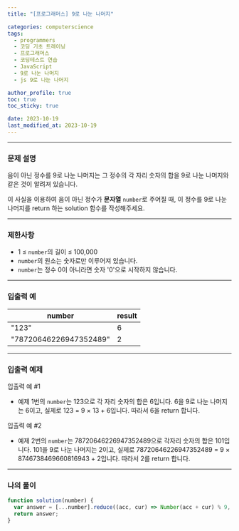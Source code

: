 ```yaml
---
title: "[프로그래머스] 9로 나눈 나머지"

categories: computerscience
tags:
  - programmers
  - 코딩 기초 트레이닝
  - 프로그래머스
  - 코딩테스트 연습
  - JavaScript
  - 9로 나눈 나머지
  - js 9로 나눈 나머지

author_profile: true
toc: true
toc_sticky: true

date: 2023-10-19
last_modified_at: 2023-10-19
---
```


---

### 문제 설명

음이 아닌 정수를 9로 나눈 나머지는 그 정수의 각 자리 숫자의 합을 9로 나눈 나머지와 같은 것이 알려져 있습니다.

이 사실을 이용하여 음이 아닌 정수가 **문자열** `number`로 주어질 때, 이 정수를 9로 나눈 나머지를 return 하는 solution 함수를 작성해주세요.

---

### 제한사항

- 1 ≤ `number`의 길이 ≤ 100,000
- `number`의 원소는 숫자로만 이루어져 있습니다.
- `number`는 정수 0이 아니라면 숫자 '0'으로 시작하지 않습니다.

---

### 입출력 예

| number                 | result |
| ---------------------- | ------ |
| "123"                  | 6      |
| "78720646226947352489" | 2      |

---

### 입출력 예제

입출력 예 #1

- 예제 1번의 `number`는 123으로 각 자리 숫자의 합은 6입니다. 6을 9로 나눈 나머지는 6이고, 실제로 123 = 9 × 13 + 6입니다. 따라서 6을 return 합니다.

입출력 예 #2

- 예제 2번의 `number`는 78720646226947352489으로 각자리 숫자의 합은 101입니다. 101을 9로 나눈 나머지는 2이고, 실제로 78720646226947352489 = 9 × 8746738469660816943 + 2입니다. 따라서 2를 return 합니다.

---

### 나의 풀이

```jsx
function solution(number) {
  var answer = [...number].reduce((acc, cur) => Number(acc + cur) % 9, 0);
  return answer;
}
```
